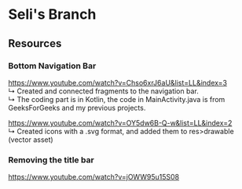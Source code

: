 # Seli's Branch

## Resources 

### Bottom Navigation Bar

https://www.youtube.com/watch?v=Chso6xrJ6aU&list=LL&index=3
<br>↳ Created and connected fragments to the navigation bar.
<br>↳ The coding part is in Kotlin, the code in MainActivity.java is from GeeksForGeeks and my previous projects.

https://www.youtube.com/watch?v=OY5dw6B-Q-w&list=LL&index=2
<br>↳ Created icons with a .svg format, and added them to res>drawable (vector asset)

### Removing the title bar
https://www.youtube.com/watch?v=jOWW95u15S08

